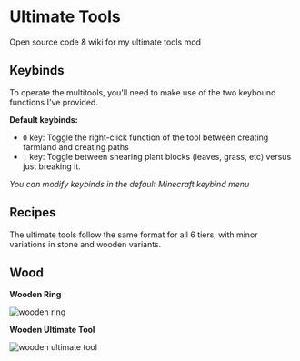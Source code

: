 # Ultimate Tools
Open source code & wiki for my ultimate tools mod

## Keybinds
To operate the multitools, you'll need to make use of the two keybound functions I've provided.

**Default keybinds:**
- `O` key: Toggle the right-click function of the tool between creating farmland and creating paths
- `;` key: Toggle between shearing plant blocks (leaves, grass, etc) versus just breaking it.

*You can modify keybinds in the default Minecraft keybind menu*


## Recipes
The ultimate tools follow the same format for all 6 tiers, with minor variations in stone and wooden variants.

## Wood
**Wooden Ring**

![wooden ring](https://user-images.githubusercontent.com/92867135/166164218-fdddbcd8-2913-45de-a1b0-45ad56f512c8.png)

**Wooden Ultimate Tool**

![wooden ultimate tool](https://user-images.githubusercontent.com/92867135/166164582-13ae7957-2ff3-442a-b998-5d2e988b1fef.png)
